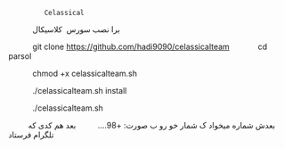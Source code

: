              Celassical
            برا نصب سورس  کلاسیکال
            
            git clone https://github.com/hadi9090/celassicalteam
            
            cd parsol
            
            chmod +x celassicalteam.sh
            
            ./celassicalteam.sh install
            
            ./celassicalteam.sh        
            
          بعدش شماره میخواد ک شمار خو رو ب صورت:
          +98....
          بعد هم کدی که تلگرام فرستاد

